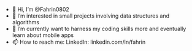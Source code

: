 - 👋 Hi, I’m @Fahrin0802
- 👀 I’m interested in small projects involving data structures and algorithms
- 🌱 I’m currently want to harness my coding skills more and eventually learn about mobile apps 
- 📫 How to reach me: LinkedIn: linkedin.com/in/fahrin

<!---
Fahrin0802/Fahrin0802 is a ✨ special ✨ repository because its `README.md` (this file) appears on your GitHub profile.
You can click the Preview link to take a look at your changes.
--->
